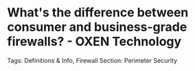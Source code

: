 # What's the difference between consumer and business-grade firewalls? - OXEN Technology

Tags: Definitions & Info, Firewall
Section: Perimeter Security
